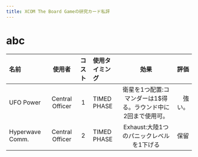 ```yaml
---
title: XCOM The Board Gameの研究カード私評
---
```


# abc

名前 | 使用者  | コスト | 使用タイミング | 効果 | 評価
:--- | :----:  | :----: | :------------- | :--: | ---:
UFO Power | Central Officer | 1 | TIMED PHASE | 衛星を1つ配置:コマンダーは1$得る。ラウンド中に2回まで使用可。 | 強い。
Hyperwave Comm. | Central Officer | 2 | TIMED PHASE | Exhaust:大陸1つのパニックレベルを1下げる | 保留

